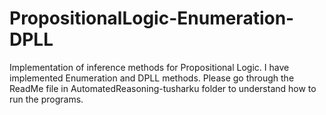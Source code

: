 # PropositionalLogic-Enumeration-DPLL
Implementation of inference methods for Propositional Logic. I have implemented Enumeration and DPLL methods.
Please go through the ReadMe file in AutomatedReasoning-tusharku folder to understand how to run the programs.
